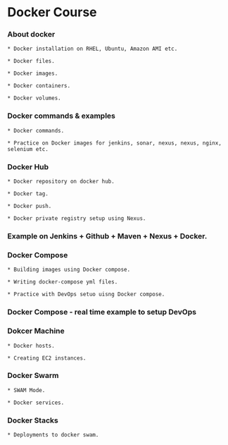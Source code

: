 # Docker Course

### About docker

    * Docker installation on RHEL, Ubuntu, Amazon AMI etc.

    * Docker files.
    
    * Docker images.
    
    * Docker containers.
    
    * Docker volumes.

### Docker commands & examples

    * Docker commands.
    
    * Practice on Docker images for jenkins, sonar, nexus, nexus, nginx, selenium etc.

### Docker Hub

    * Docker repository on docker hub.
    
    * Docker tag.
    
    * Docker push.
    
    * Docker private registry setup using Nexus.

### Example on Jenkins + Github + Maven + Nexus + Docker.

### Docker Compose

    * Building images using Docker compose.
    
    * Writing docker-compose yml files.
    
    * Practice with DevOps setuo uisng Docker compose.

### Docker Compose - real time example to setup DevOps

### Dokcer Machine

    * Docker hosts.
    
    * Creating EC2 instances.

### Docker Swarm

    * SWAM Mode.
    
    * Docker services.

### Docker Stacks

    * Deployments to docker swam.
